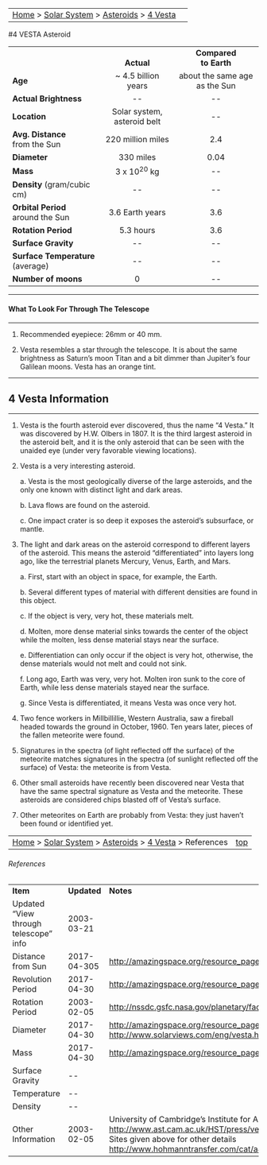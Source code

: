 |    |    |
|:---|---:|
|[Home](/notes/#object-notes) > [Solar System](/notes/#solar-system) > [Asteroids](!asteroid_info) > [4 Vesta](#4-vesta)|

#4 VESTA
Asteroid

|  |  |  |
|---|:--:|:--:|
|  |<br/>**Actual**|**Compared<br/>to Earth**|
|**Age**|~ 4.5 billion years|about the same age as the Sun|
|**Actual Brightness**|--|--|
|**Location**|Solar system, asteroid belt|--|
|**Avg. Distance**<br/>from the Sun|220 million miles|2.4|
|**Diameter**|330 miles|0.04|
|**Mass**|3 x 10<sup>20</sup> kg|--|
|**Density** (gram/cubic cm)|--|--|
|**Orbital Period**<br/>around the Sun|3.6 Earth years|3.6|
|**Rotation Period**|5.3 hours|3.6|
|**Surface Gravity**|--|--|
|**Surface Temperature** (average)|--|--|
|**Number of moons**|0|--|

---
#### What To Look For Through The Telescope
---

1.	Recommended eyepiece: 26mm or 40 mm.

2.	Vesta resembles a star through the telescope.  It is about the same brightness as Saturn’s moon Titan and a bit dimmer than Jupiter’s four Galilean moons.  Vesta has an orange tint.

---
## 4 Vesta Information
---

1.	Vesta is the fourth asteroid ever discovered, thus the name “4 Vesta.”  It was discovered by H.W. Olbers in 1807.  It is the third largest asteroid in the asteroid belt, and it is the only asteroid that can be seen with the unaided eye (under very favorable viewing locations).

2.	Vesta is a very interesting asteroid.

    a.	Vesta is the most geologically diverse of the large asteroids, and the only one known with distinct light and dark areas.

    b.	Lava flows are found on the asteroid.

    c.	One impact crater is so deep it exposes the asteroid’s subsurface, or mantle.

3.	The light and dark areas on the asteroid correspond to different layers of the asteroid.  This means the asteroid “differentiated” into layers long ago, like the terrestrial planets Mercury, Venus, Earth, and Mars.

    a.	First, start with an object in space, for example, the Earth.

    b.	Several different types of material with different densities are found in this object.

    c.	If the object is very, very hot, these materials melt.

    d.	Molten, more dense material sinks towards the center of the object while the molten, less dense material stays near the surface.

    e.	Differentiation can only occur if the object is very hot, otherwise, the dense materials would not melt and could not sink.

    f.	Long ago, Earth was very, very hot.  Molten iron sunk to the core of Earth, while less dense materials stayed near the surface.

    g.	Since Vesta is differentiated, it means Vesta was once very hot.

4.	Two fence workers in Millbillillie, Western Australia, saw a fireball headed towards the ground in October, 1960.  Ten years later, pieces of the fallen meteorite were found.

5.	Signatures in the spectra (of light reflected off the surface) of the meteorite matches signatures in the spectra (of sunlight reflected off the surface) of Vesta: the meteorite is from Vesta.

6.	Other small asteroids have recently been discovered near Vesta that have the same spectral signature as Vesta and the meteorite.  These asteroids are considered chips blasted off of Vesta’s surface.

7.	Other meteorites on Earth are probably from Vesta: they just haven’t been found or identified yet.

|    |    |
|:---|---:|
|[Home](/notes/#object-notes) > [Solar System](/notes/#solar-system) > [Asteroids](!asteroid_info) > [4 Vesta](#4-vesta) > References|[top](#4-vesta)|

###### References

|   |   |   |
|---|---|---|
|**Item**|**Updated**|**Notes**|
|Updated “View through telescope” info|2003-03-21|   |
|Distance from Sun|2017-04-305|<http://amazingspace.org/resource_page/79/solar_system/type#resource_tab>|
|Revolution Period|2017-04-30|<http://amazingspace.org/resource_page/79/solar_system/type#resource_tab>|
|Rotation Period|2003-02-05|<http://nssdc.gsfc.nasa.gov/planetary/factsheet/asteroidfact.html>|
|Diameter|2017-04-30|<http://amazingspace.org/resource_page/79/solar_system/type#resource_tab><br/><http://www.solarviews.com/eng/vesta.htm>|
|Mass|2017-04-30|<http://amazingspace.org/resource_page/79/solar_system/type#resource_tab>|
|Surface Gravity|--|  |	
|Temperature|--|  |
|Density|--|  |
|Other Information|2003-02-05|University of Cambridge’s Institute for Astronomy<br/><http://www.ast.cam.ac.uk/HST/press/vestamap.html><br/>Sites given above for other details<br/><http://www.hohmanntransfer.com/cat/a4.htm>|
